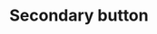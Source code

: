 ---
component: button-secondary
dateModified: 2024-06-17
dependency: None
lang: en
layout: side-by-side
status: "For review"
title: Secondary button
---